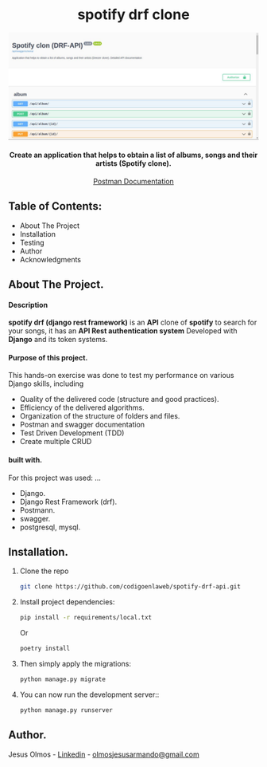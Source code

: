 <h1 align="center">spotify drf clone</h1>

![View project](https://github.com/codigoenlaweb/spotify-drf-api/blob/main/static/img/photo1666853075.jpeg)

<h4 align="center">Create an application that helps to obtain a list of albums, songs and their artists (Spotify clone).</h4>
<div align="center">
    <a align="center" href="https://documenter.getpostman.com/view/18645383/2s8YCjCrXD#4ebf4792-1115-4c4e-b374-7ffb1f15951a">Postman Documentation</a>
</div>

## Table of Contents:
- About The Project
- Installation
- Testing
- Author
- Acknowledgments

## About The Project.
#### Description
**spotify drf (django rest framework)** is an **API** clone of **spotify** to search for your songs, it has an **API Rest authentication system** Developed with **Django** and its token systems.
#### Purpose of this project.
This hands-on exercise was done to test my performance on various Django skills, including
- Quality of the delivered code (structure and good practices).
- Efficiency of the delivered algorithms.
- Organization of the structure of folders and files.
- Postman and swagger documentation
- Test Driven Development (TDD)
- Create multiple CRUD

#### built with.
For this project was used: ...
- Django.
- Django Rest Framework (drf).
- Postmann.
- swagger.
- postgresql, mysql.

## Installation.
1. Clone the repo
   ```sh
   git clone https://github.com/codigoenlaweb/spotify-drf-api.git
   ```
2. Install project dependencies:
   ```sh
   pip install -r requirements/local.txt
   ```
   Or
   ```sh
   poetry install
   ```
3. Then simply apply the migrations:
   ```sh
   python manage.py migrate
   ```
4. You can now run the development server::
   ```sh
   python manage.py runserver
   ```

## Author.
Jesus Olmos - [Linkedin](https://www.linkedin.com/in/jesus-armando-olmos-olmos-607748228/ "Linkedin") - olmosjesusarmando@gmail.com